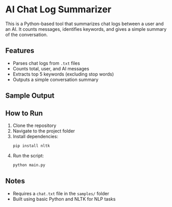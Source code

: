 # AI Chat Log Summarizer

This is a Python-based tool that summarizes chat logs between a user and an AI. It counts messages, identifies keywords, and gives a simple summary of the conversation.

## Features

- Parses chat logs from `.txt` files
- Counts total, user, and AI messages
- Extracts top 5 keywords (excluding stop words)
- Outputs a simple conversation summary

## Sample Output


## How to Run

1. Clone the repository
2. Navigate to the project folder
3. Install dependencies:
    ```bash
    pip install nltk
    ```
4. Run the script:
    ```bash
    python main.py
    ```

## Notes

- Requires a `chat.txt` file in the `samples/` folder
- Built using basic Python and NLTK for NLP tasks

